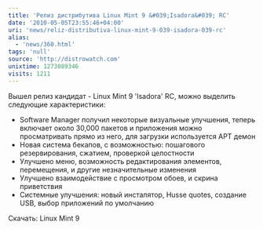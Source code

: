 ```yaml
---
title: 'Релиз дистрибутива Linux Mint 9 &#039;Isadora&#039; RC'
date: '2010-05-05T23:55:46+04:00'
uri: 'news/reliz-distributiva-linux-mint-9-039-isadora-039-rc'
alias: 
  - 'news/360.html'
tags: 'null'
source: 'http://distrowatch.com'
unixtime: 1273089346
visits: 1211
---
```

Вышел релиз кандидат  - Linux Mint 9 'Isadora' RC, можно выделить следующие характеристики:

*   Software Manager получил некоторые визуальные улучшения, теперь включает около 30,000 пакетов и приложения можно просматривать прямо из него, для загрузки используется [](http://packages.ubuntu.com/intrepid/apt-p2p)APT демон
*   Новая система бекапов, с возможностью: пошагового резервирования, сжатием, проверкой целостности
*   Улучшено меню, возможность редактирования элементов, перемещения, и другие незначительные изменения
*   Улучшено взаимодействие с просмотром обоев, и скрина приветствия
*   Системные улучшения: новый инсталятор, Husse quotes, создание USB, выбор приложений по умолчанию

Скачать: Linux Mint 9
